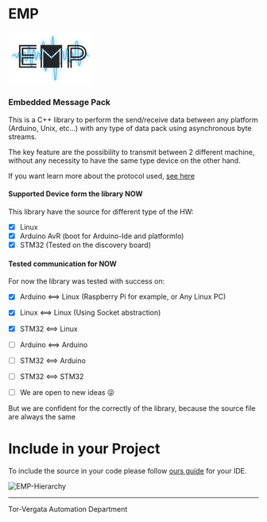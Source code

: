 # EMP
<img src="00_Guide/EMP-Logo-Background.png" alt="EMP-Logo-Background" style="zoom:33%;" />

### Embedded Message Pack

This is a C++ library to perform the  send/receive data between any platform (Arduino, Unix, etc...) with any type of data pack using asynchronous byte streams.

The key feature are the possibility to transmit between 2 different machine, without any necessity to have the same type device on the other hand.

If you want learn more about the protocol used, [see here](/00_Guide/packProtocoll.md)

#### Supported Device form the library NOW

 This library have the source for different type of the HW:

- [x] Linux
- [x] Arduino AvR (boot for Arduino-Ide and platformIo)
- [x] STM32 (Tested on the discovery board)

#### Tested communication for NOW 

For now the library was tested with success on: 

- [x] Arduino <==> Linux (Raspberry Pi for example, or Any Linux PC)

- [x] Linux <==> Linux (Using Socket abstraction)

- [x] STM32 <==> Linux

- [ ] Arduino <==> Arduino

- [ ] STM32 <==> Arduino

- [ ] STM32 <==> STM32 

- [ ] We are open to new ideas :stuck_out_tongue_winking_eye:

But we are confident for the correctly of the library, because the source file are always the same



# Include in your Project

To include the source in your code please follow [ours guide](00_Guide/InstallGuide.md) for your IDE.

![EMP-Hierarchy](/01_DOC/img/EMP-Hierarchy.png)

---
Tor-Vergata Automation Department

